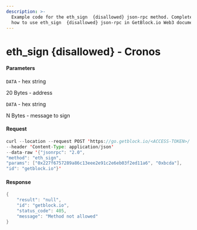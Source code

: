 ```yaml
---
description: >-
  Example code for the eth_sign  {disallowed} json-rpc method. Сomplete guide on
  how to use eth_sign  {disallowed} json-rpc in GetBlock.io Web3 documentation.
---
```


# eth\_sign {disallowed} - Cronos

#### Parameters

`DATA` - hex string

20 Bytes - address

`DATA` - hex string

N Bytes - message to sign

#### Request

```java
curl --location --request POST 'https://go.getblock.io/<ACCESS-TOKEN>/' 
--header 'Content-Type: application/json' 
--data-raw '{"jsonrpc": "2.0",
"method": "eth_sign",
"params": ["0x227f6757289a86c13eee2e91c2e6eb03f2ed11a6", "0xbcda"],
"id": "getblock.io"}'
```

#### Response

```java
{
    "result": "null",
    "id": "getblock.io",
    "status_code": 405,
    "message": "Method not allowed"
}
```
